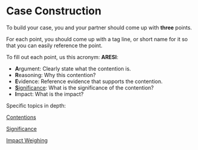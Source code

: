 # Case Construction

To build your case, you and your partner should come up with **three** points.

For each point, you should come up with a tag line, or short name for it so that you can easily reference the point.

To fill out each point, us this acronym: **ARESI**:

* **A**rgument: Clearly state what the contention is.
* **R**easoning: Why this contention?
* **E**vidence: Reference evidence that supports the contention.
* [**S**ignificance](/case-construction/significance.md): What is the significance of the contention?
* **I**mpact: What is the impact?

Specific topics in depth:

[Contentions](/case-construction/contentions.md)

[Significance](/case-construction/significance.md)

[Impact Weighing](/case-construction/impact-weighing.md)
